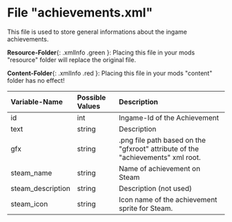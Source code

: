 # File "achievements.xml"

This file is used to store general informations about the ingame achievements.

**Resource-Folder**{: .xmlInfo .green }: Placing this file in your mods "resource" folder will replace the original file.

**Content-Folder**{: .xmlInfo .red }: Placing this file in your mods "content" folder has no effect!


| Variable-Name | Possible Values | Description |
|:--|:--|:--|
|id|int|Ingame-Id of the Achievement|
|text|string|Description|
|gfx|string|.png file path based on the "gfxroot" attribute of the "achievements" xml root.|
|steam_name|string|Name of achievement on Steam|
|steam_description|string|Description (not used)|
|steam_icon|string|Icon name of the achievement sprite for Steam.|